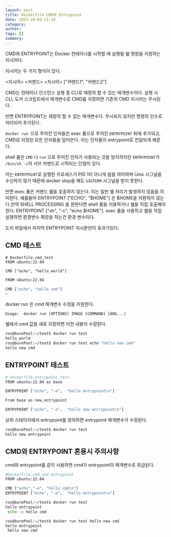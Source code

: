```yaml
---
layout: post
title: Dockerfile CMD와 Entrypoint
date: 2023-10-04 11:18
category:
author:
tags: []
summary:
---
```


CMD와 ENTRYPOINT는 Docker 컨테이너를 시작할 때 실행될 쉘 명령을 지정하는 지시어다.

지시어는 두 가지 형식이 있다.

<지시어> <커맨드>
<지시어> ["커맨드1", "커맨드2"]

CMD는 컨테이너 인스턴스 실행 중 CLI로 재정의 할 수 있는 매개변수이다. 실행 시 CLI, 도커 스크립트에서 매개변수로 CMD를 지정하면 기존의 CMD 지시어는 무시된다.

반면 ENTRYPOINT는 재정의 할 수 없는 매개변수다. 무시되지 않지만 명령의 인수로 처리되어 추가된다.

`docker run `으로 주어진 인자들은 exec 폼으로 주어진 `ENTRYPOINT` 뒤에 추가되고, CMD로 지정된 모든 인자들을 덮어쓴다. 이는 인자들이 entrypoint로 전달되게 해준다.

shell 폼은 `CMD` 나 `run` 으로 주어진 인자가 사용되는 것을 방지하지만 `ENTRYPOINT`가 `/bin/sh -c`의 서브 커맨드로 시작되는 단점이 있다.

이는 `ENTRYPOINT`로 실행된 프로세스가 PID 1이 아니게 됨을 의미하며 Unix 시그널을 수신하지 않기 때문에 docker stop을 해도 `SIGTERM` 시그널을 받지 못한다.

반면 exec 폼은 커맨드 쉘을 호출하지 않는다. 이는 일반 쉘 처리가 발생하지 않음을 의미한다. 예를들어 ENTRYPOINT ["ECHO", "$HOME"] 은 $HOME을 치환하지 않는다.만약 SHELL PROCESSING 을 원한다면 shell 폼을 이용하거나 쉘을 직접 호출해야한다. ENTRYPOINT ["sh", "-c", "echo $HOME"]. exec 폼을 사용하고 쉘을 직접 실행하면 환경변수 확장을 하는건 환경 변수이다.`  `

도커 파일에서 마지막 ENTRYPOINT 지시문만이 효과가있다.

## CMD 테스트

```bach
# Dockerfile.cmd_test
FROM ubuntu:22.04

CMD ["echo", "hello_world"]
```

```bash
FROM ubuntu:22.04

CMD ["echo", "hello cmd"]
~
```

docker run 은 cmd 매개변수 수정을 지원한다.

`Usage:  docker run [OPTIONS] IMAGE [COMMAND] [ARG...]`

쉘에서 cmd 값을 새로 지정하면 이전 내용이 수정된다.

```bash
ros@burePool:~/test$ docker run test
hello_world
ros@burePool:~/test$ docker run test echo "hello new cmd"
hello new cmd
```

## ENTRYPOINT 테스트

```bash
# Dockerfile.entrypoint_test
FROM ubuntu:22.04 as base

ENTRYPOINT ["echo", "-e",  "hello entrypoint\n"]

From base as new_entrypoint

ENTRYPOINT ["echo", "-e",  "hello new entrypoint\n"]
```

상위 스테이지에서 entrypoint를 정의하면 entrypoint 매개변수가 수정된다.

```bash
ros@burePool:~/test$ docker run test
hello new entrypoint

```

## CMD와 ENTRYPOINT 혼용시 주의사항

cmd와 entrypoint를 같이 사용하면 cmd가 entrypoint의 매개변수로 취급된다.

```bash
#Dockerfile.cmd_and_entrypoint
FROM ubuntu:22.04

CMD ["echo","-e", "hello cmd\n"]
ENTRYPOINT ["echo", "-e",  "hello entrypoint\n"]
```

```bash
ros@burePool:~/test$ docker run test
hello entrypoint
 echo -e hello cmd

ros@burePool:~/test$ docker run test hello new cmd
hello entrypoint
 hello new cmd
 ```


